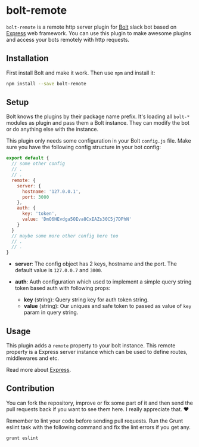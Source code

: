 # bolt-remote

`bolt-remote` is a remote http server plugin for [Bolt](https://github.com/slack-bolt/bolt) slack bot based on [Express](http://expressjs.com/) web framework. You can use this plugin to make awesome plugins and access your bots remotely with http requests.


## Installation

First install Bolt and make it work. Then use `npm` and install it:

```bash
npm install --save bolt-remote
```

## Setup

Bolt knows the plugins by their package name prefix. It's loading all `bolt-*` modules as plugin and pass them a Bolt instance. They can modify the bot or do anything else with the instance.

This plugin only needs some configuration in your Bolt `config.js` file. Make sure you have the following config structure in your bot config:

```js
export default {
  // some other config
  // .
  // .
  remote: {
    server: {
      hostname: '127.0.0.1',
      port: 3000
    },
    auth: {
      key: 'token',
      value: 'DmO6HEvdga5OEva8CxEAZs30C5j7DPhN'
    }
  }
  // maybe some more other config here too
  // .
  // .
}
```

* **server**: The config object has 2 keys, hostname and the port. The default value is `127.0.0.7` and `3000`.

* **auth**: Auth configuration which used to implement a simple query string token based auth with following props:
  * **key** (string): Query string key for auth token string.
  * **value** (string): Our uniques and safe token to passed as value of `key` param in query string.


## Usage

This plugin adds a `remote` property to your bolt instance. This remote property is a Express server instance which can be used to define routes, middlewares and etc.

Read more about [Express](http://expressjs.com/).


## Contribution

You can fork the repository, improve or fix some part of it and then send the pull requests back if you want to see them here. I really appreciate that. :heart:

Remember to lint your code before sending pull requests. Run the Grunt eslint task with the following command and fix the lint errors if you get any.

```bash
grunt eslint
```
